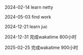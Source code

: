 2024-02-14 learn netty 

2024-05-03 find work 

2024-12-21 learn juc 

2024-12-31 完成wakatime 800小时

2025-02-25 完成wakatime 900小时
